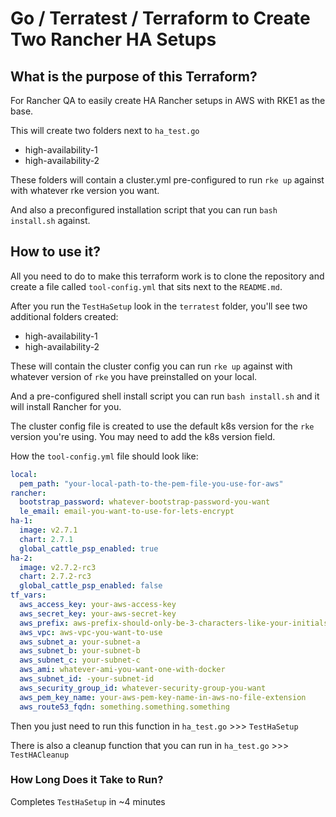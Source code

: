 # Go / Terratest / Terraform to Create Two Rancher HA Setups

## What is the purpose of this Terraform?

For Rancher QA to easily create HA Rancher setups in AWS with RKE1 as the base. 

This will create two folders next to `ha_test.go`

- high-availability-1
- high-availability-2

These folders will contain a cluster.yml pre-configured to run `rke up` against with whatever rke version you want.

And also a preconfigured installation script that you can run `bash install.sh` against.

## How to use it?

All you need to do to make this terraform work is to clone the repository and create a file called `tool-config.yml` that sits next to the `README.md`. 

After you run the `TestHaSetup` look in the `terratest` folder, you'll see two additional folders created:

- high-availability-1
- high-availability-2

These will contain the cluster config you can run `rke up` against with whatever version of `rke` you have preinstalled on your local.

And a pre-configured shell install script you can run `bash install.sh` and it will install Rancher for you.

The cluster config file is created to use the default k8s version for the `rke` version you're using. You may need to add the k8s version field.

How the `tool-config.yml` file should look like:

```yaml
local:
  pem_path: "your-local-path-to-the-pem-file-you-use-for-aws"
rancher:
  bootstrap_password: whatever-bootstrap-password-you-want
  le_email: email-you-want-to-use-for-lets-encrypt
ha-1:
  image: v2.7.1
  chart: 2.7.1
  global_cattle_psp_enabled: true
ha-2:
  image: v2.7.2-rc3
  chart: 2.7.2-rc3
  global_cattle_psp_enabled: false
tf_vars:
  aws_access_key: your-aws-access-key
  aws_secret_key: your-aws-secret-key
  aws_prefix: aws-prefix-should-only-be-3-characters-like-your-initials
  aws_vpc: aws-vpc-you-want-to-use
  aws_subnet_a: your-subnet-a
  aws_subnet_b: your-subnet-b
  aws_subnet_c: your-subnet-c
  aws_ami: whatever-ami-you-want-one-with-docker
  aws_subnet_id: -your-subnet-id
  aws_security_group_id: whatever-security-group-you-want
  aws_pem_key_name: your-aws-pem-key-name-in-aws-no-file-extension
  aws_route53_fqdn: something.something.something
```

Then you just need to run this function in `ha_test.go` >>> `TestHaSetup`

There is also a cleanup function that you can run in `ha_test.go` >>> `TestHACleanup`

### How Long Does it Take to Run?

Completes `TestHaSetup` in ~4 minutes
